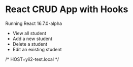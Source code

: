 # React CRUD App with Hooks

Running React 16.7.0-alpha

- View all student
- Add a new student
- Delete a student
- Edit an existing student

/* HOST=yii2-test.local */